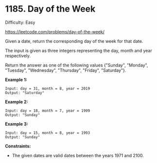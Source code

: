 # 1185. Day of the Week

Difficulty: Easy

https://leetcode.com/problems/day-of-the-week/

Given a date, return the corresponding day of the week for that date.

The input is given as three integers representing the day, month and year respectively.

Return the answer as one of the following values {"Sunday", "Monday", "Tuesday", "Wednesday", "Thursday", "Friday", "Saturday"}.

**Example 1:**
```
Input: day = 31, month = 8, year = 2019
Output: "Saturday"
```

**Example 2:**
```
Input: day = 18, month = 7, year = 1999
Output: "Sunday"
```

**Example 3:**
```
Input: day = 15, month = 8, year = 1993
Output: "Sunday"
```

**Constraints:**

* The given dates are valid dates between the years 1971 and 2100.
